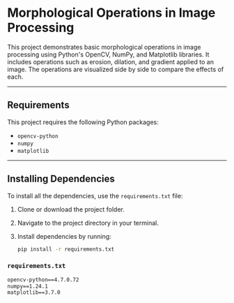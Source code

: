 # Morphological Operations in Image Processing

This project demonstrates basic morphological operations in image processing using Python's OpenCV, NumPy, and Matplotlib libraries. It includes operations such as erosion, dilation, and gradient applied to an image. The operations are visualized side by side to compare the effects of each.

---

## Requirements

This project requires the following Python packages:

- `opencv-python`
- `numpy`
- `matplotlib`

---

## Installing Dependencies

To install all the dependencies, use the `requirements.txt` file:

1. Clone or download the project folder.
2. Navigate to the project directory in your terminal.
3. Install dependencies by running:

    ```bash
    pip install -r requirements.txt
    ```

### `requirements.txt`

```txt
opencv-python==4.7.0.72
numpy==1.24.1
matplotlib==3.7.0
